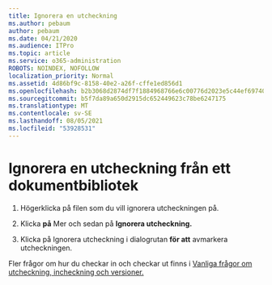 ```yaml
---
title: Ignorera en utcheckning
ms.author: pebaum
author: pebaum
ms.date: 04/21/2020
ms.audience: ITPro
ms.topic: article
ms.service: o365-administration
ROBOTS: NOINDEX, NOFOLLOW
localization_priority: Normal
ms.assetid: 4d86bf9c-8158-40e2-a26f-cffe1ed856d1
ms.openlocfilehash: b2b3068d2874df7f1884968766e6c00776d2023e5c44ef697401485b57f9fadf
ms.sourcegitcommit: b5f7da89a650d2915dc652449623c78be6247175
ms.translationtype: MT
ms.contentlocale: sv-SE
ms.lasthandoff: 08/05/2021
ms.locfileid: "53928531"
---
```

# <a name="discard-a-check-out-from-a-document-library"></a>Ignorera en utcheckning från ett dokumentbibliotek

1. Högerklicka på filen som du vill ignorera utcheckningen på.
    
2. Klicka **på** Mer och sedan på **Ignorera utcheckning.** 
    
3. Klicka på Ignorera utcheckning i dialogrutan **för att** avmarkera utcheckningen. 
    
Fler frågor om hur du checkar in och checkar ut finns i [Vanliga frågor om utcheckning, incheckning och versioner.](https://go.microsoft.com/fwlink/?linkid=2018786)
  

